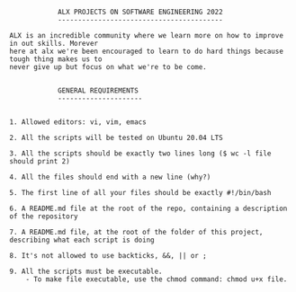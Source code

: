 				ALX PROJECTS ON SOFTWARE ENGINEERING 2022
				-----------------------------------------

	ALX is an incredible community where we learn more on how to improve in out skills. Morever
	here at alx we're been encouraged to learn to do hard things because tough thing makes us to
	never give up but focus on what we're to be come.

				
				GENERAL REQUIREMENTS
				---------------------	


	1. Allowed editors: vi, vim, emacs

	2. All the scripts will be tested on Ubuntu 20.04 LTS

	3. All the scripts should be exactly two lines long ($ wc -l file should print 2)

	4. All the files should end with a new line (why?)

	5. The first line of all your files should be exactly #!/bin/bash

	6. A README.md file at the root of the repo, containing a description of the repository

	7. A README.md file, at the root of the folder of this project, describing what each script is doing

	8. It's not allowed to use backticks, &&, || or ;

	9. All the scripts must be executable.
		- To make file executable, use the chmod command: chmod u+x file.
